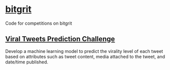 # [bitgrit](https://bitgrit.net/)
Code for competitions on bitgrit

## [Viral Tweets Prediction Challenge](https://bitgrit.net/competition/12)
Develop a machine learning model to predict the virality level of each tweet based on attributes such as tweet content, media attached to the tweet, and date/time published.
